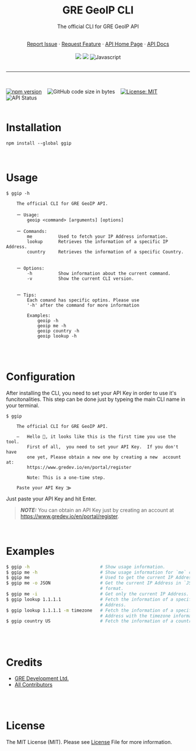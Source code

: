 <div align="center">
    <h1>GRE GeoIP CLI</h1>
    <p>The official CLI for GRE GeoIP API</p>
    <br />
    <a href="https://github.com/gre-dev/GeoIP-CLI/issues/new">Report Issue</a> · 
    <a href="https://github.com/gre-dev/GeoIP-CLI/discussions/new">Request Feature</a> · 
    <a href="https://www.gredev.io/en/GeoIP" target="_BLANK">API Home Page</a> · 
    <a href="https://geoip-docs.gredev.io/sdks/js" target="_BLANK">API Docs</a>
    <br />
    <br />
    <a href="https://www.npmjs.com/package/ggip" title="NPM Package" href="_BLANK"><img src="https://img.shields.io/badge/npm-CB3837?style=for-the-badge&logo=npm&logoColor=white"></a>
    <a href="https://github.com/gre-dev/GeoIP-CLI" title="Github Repo" href="_BLANK"><img src="https://img.shields.io/badge/GitHub-100000?style=for-the-badge&logo=github&logoColor=white"></a>
    <img src="https://img.shields.io/badge/JavaScript-323330?style=for-the-badge&logo=javascript&logoColor=F7DF1E" title="Javascript">
</div>
<br />

---
<br />

[![npm version](https://badge.fury.io/js/ggip.svg)](https://badge.fury.io/js/gre-geoip)
&nbsp;&nbsp;
![GitHub code size in bytes](https://img.shields.io/github/languages/code-size/gre-dev/GeoIP-CLI?color=green&label=Minified%20size&logo=github)
&nbsp;&nbsp;
[![License: MIT](https://img.shields.io/badge/License-MIT-blue.svg)](https://opensource.org/licenses/MIT)
&nbsp;&nbsp;
![API Status](https://img.shields.io/website?down_color=orange&down_message=down&label=API%20status&up_color=green&up_message=up&url=https%3A%2F%2Fgregeoip.com)
<br /><br />

# Installation
```
npm install --global ggip
```
<br />

# Usage
```
$ ggip -h

    The official CLI for GRE GeoIP API.

    ー Usage:
        geoip <command> [arguments] [options]

    ー Commands:
        me          Used to fetch your IP Address information.
        lookup      Retrieves the information of a specific IP Address.
        country     Retrieves the information of a specific Country.


    ー Options:
        -h          Show information about the current command.
        -v          Show the current CLI version.


    ー Tips:
        Each comand has specific optins. Please use
        '-h' after the command for more information

        Examples:
            geoip -h
            geoip me -h
            geoip country -h
            geoip lookup -h
```
<br /><br />

# Configuration
After installing the CLI, you need to set your API Key in order to use it's funcitonalities. This step can be done just by typeing the main CLI name in your terminal.

```
$ ggip

    The official CLI for GRE GeoIP API.

    ―   Hello 👋, it looks like this is the first time you use the tool.
        First of all,  you need to set your API Key.  If you don't have
        one yet, Please obtain a new one by creating a new  account  at:
        https://www.gredev.io/en/portal/register

        Note: This is a one-time step.

    Paste your API Key ⨠
```
Just paste your API Key and hit Enter.

> **_NOTE:_**  You can obtain an API Key just by creating an account at https://www.gredev.io/en/portal/register.

<br />


# Examples
```bash
$ ggip -h                           # Show usage information.
$ ggip me -h                        # Show usage information for `me` command.
$ ggip me                           # Used to get the current IP Address info.
$ ggip me -o JSON                   # Get the current IP Address in `JSON`
                                    # format.
$ ggip me -i                        # Get only the current IP Address.
$ ggip lookup 1.1.1.1               # Fetch the information of a specific IP
                                    # Address.
$ ggip lookup 1.1.1.1 -m timezone   # Fetch the information of a specific IP 
                                    # Address with the timezone information.
$ ggip country US                   # Fetch the information of a country code.
```

<br /><br />
# Credits
* [GRE Development Ltd.](https://www.gredev.io/en/)
* [All Contributors](https://github.com/gre-dev/GeoIP-CLI/graphs/contributors)

<br /><br />
# License
The MIT License (MIT). Please see [License](https://github.com/gre-dev/GeoIP-CLI/blob/main/LICENSE) File for more information.